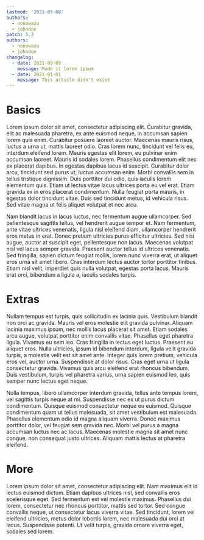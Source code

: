 ```yaml
---
lastmod: '2021-09-08'
authors:
  - nonowazu
  - johndoe
patch: 5.3
authors:
  - nonowazu
  - johndoe
changelog:
  - date: 2021-09-09
    message: Made it lorem ipsum
  - date: 2021-01-01
    message: This article didn't exist
---
```


# Basics

Lorem ipsum dolor sit amet, consectetur adipiscing elit. Curabitur gravida, elit ac malesuada pharetra, ex ante euismod neque, in accumsan sapien lorem quis enim. Curabitur posuere laoreet auctor. Maecenas mauris risus, luctus a urna ut, mattis laoreet odio. Cras lorem nunc, tincidunt vel felis eu, interdum eleifend lorem. Mauris egestas elit lorem, eu pulvinar enim accumsan laoreet. Mauris id sodales lorem. Phasellus condimentum elit nec ex placerat dapibus. In egestas dapibus lacus id suscipit. Curabitur dolor arcu, tincidunt sed purus ut, luctus accumsan enim. Morbi convallis sem in tellus tristique dignissim. Duis porttitor dui odio, quis iaculis lorem elementum quis. Etiam ut lectus vitae lacus ultrices porta eu vel erat. Etiam gravida ex in eros placerat condimentum. Nulla feugiat porta mauris, in egestas dolor tincidunt vitae. Duis sed tincidunt metus, id vehicula risus. Sed vitae magna ut felis aliquet volutpat et nec arcu.

Nam blandit lacus in lacus luctus, nec fermentum augue ullamcorper. Sed pellentesque sagittis tellus, vel hendrerit augue tempor et. Nam fermentum, ante vitae ultrices venenatis, ligula nisl eleifend diam, ullamcorper hendrerit eros metus in erat. Donec pretium ultricies purus efficitur ultricies. Sed nisi augue, auctor at suscipit eget, pellentesque non lacus. Maecenas volutpat nisl vel lacus semper gravida. Praesent auctor tellus id ultrices venenatis. Sed fringilla, sapien dictum feugiat mollis, lorem nunc viverra erat, ut aliquet eros urna sit amet libero. Cras interdum lectus auctor tortor porttitor finibus. Etiam nisl velit, imperdiet quis nulla volutpat, egestas porta lacus. Mauris erat orci, bibendum a ligula a, iaculis sodales turpis.

# Extras

Nullam tempus est turpis, quis sollicitudin ex lacinia quis. Vestibulum blandit non orci ac gravida. Mauris vel eros molestie elit gravida pulvinar. Aliquam lacinia maximus ipsum, nec mollis lacus placerat sit amet. Etiam sodales arcu augue, volutpat porttitor enim convallis vitae. Phasellus eget pharetra ligula. Vivamus eu sem leo. Cras fringilla in lectus eget luctus. Praesent eu aliquet eros. Nulla ultricies, ipsum id bibendum interdum, ligula velit gravida turpis, a molestie velit est sit amet ante. Integer quis lorem pretium, vehicula eros vel, auctor urna. Suspendisse at dolor risus. Cras eget urna ut ligula consectetur gravida. Vivamus quis arcu eleifend erat rhoncus bibendum. Duis vestibulum, turpis vel pharetra varius, urna sapien euismod leo, quis semper nunc lectus eget neque.

Nulla tempus, libero ullamcorper interdum gravida, tellus ante tempus lorem, vel sagittis turpis neque at mi. Suspendisse nec ex ut purus dictum condimentum. Quisque euismod consectetur neque eu euismod. Quisque condimentum quam ut tellus malesuada, sit amet vestibulum est malesuada. Phasellus elementum odio id magna aliquam viverra. Donec maximus porttitor dolor, vel feugiat sem gravida nec. Morbi vel purus a magna accumsan luctus nec ac lacus. Maecenas molestie magna sit amet nunc congue, non consequat justo ultrices. Aliquam mattis lectus at pharetra eleifend.

# More

Lorem ipsum dolor sit amet, consectetur adipiscing elit. Nam maximus elit id lectus euismod dictum. Etiam dapibus ultrices nisl, sed convallis eros scelerisque eget. Sed fermentum est vel molestie maximus. Phasellus dui lorem, consectetur nec rhoncus porttitor, mattis sed tortor. Sed congue convallis neque, ut consectetur lacus viverra vitae. Sed tincidunt, lorem vel eleifend ultricies, metus dolor lobortis lorem, nec malesuada dui orci at lacus. Suspendisse potenti. Ut velit turpis, gravida ornare viverra eget, sodales sed lorem. 
